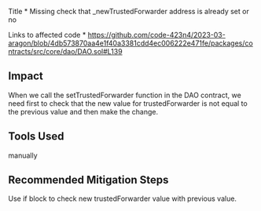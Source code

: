 Title * 
Missing check that _newTrustedForwarder address is already set or no

Links to affected code *
https://github.com/code-423n4/2023-03-aragon/blob/4db573870aa4e1f40a3381cdd4ec006222e471fe/packages/contracts/src/core/dao/DAO.sol#L139

## Impact
When we call the setTrustedForwarder function in the DAO contract, we need first to check that the new value for trustedForwarder is not equal to the previous value and then make the change.

## Tools Used
manually

## Recommended Mitigation Steps
Use if block to check new trustedForwarder value with previous value.